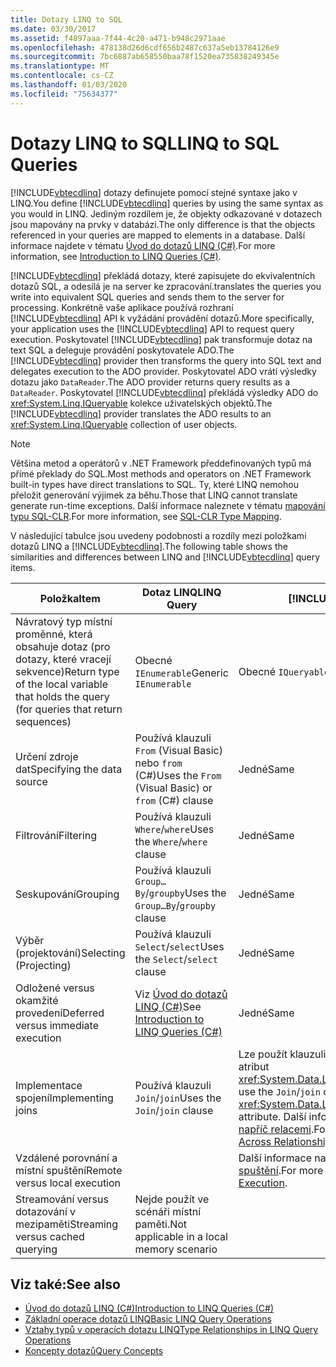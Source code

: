 ```yaml
---
title: Dotazy LINQ to SQL
ms.date: 03/30/2017
ms.assetid: f4897aaa-7f44-4c20-a471-b948c2971aae
ms.openlocfilehash: 478138d26d6cdf656b2487c637a5eb13784126e9
ms.sourcegitcommit: 7bc6887ab658550baa78f1520ea735838249345e
ms.translationtype: MT
ms.contentlocale: cs-CZ
ms.lasthandoff: 01/03/2020
ms.locfileid: "75634377"
---
```

# <a name="linq-to-sql-queries"></a><span data-ttu-id="b206b-102">Dotazy LINQ to SQL</span><span class="sxs-lookup"><span data-stu-id="b206b-102">LINQ to SQL Queries</span></span>
<span data-ttu-id="b206b-103">[!INCLUDE[vbtecdlinq](../../../../../../includes/vbtecdlinq-md.md)] dotazy definujete pomocí stejné syntaxe jako v LINQ.</span><span class="sxs-lookup"><span data-stu-id="b206b-103">You define [!INCLUDE[vbtecdlinq](../../../../../../includes/vbtecdlinq-md.md)] queries by using the same syntax as you would in LINQ.</span></span> <span data-ttu-id="b206b-104">Jediným rozdílem je, že objekty odkazované v dotazech jsou mapovány na prvky v databázi.</span><span class="sxs-lookup"><span data-stu-id="b206b-104">The only difference is that the objects referenced in your queries are mapped to elements in a database.</span></span> <span data-ttu-id="b206b-105">Další informace najdete v tématu [Úvod do dotazů LINQ (C#)](../../../../../csharp/programming-guide/concepts/linq/introduction-to-linq-queries.md).</span><span class="sxs-lookup"><span data-stu-id="b206b-105">For more information, see [Introduction to LINQ Queries (C#)](../../../../../csharp/programming-guide/concepts/linq/introduction-to-linq-queries.md).</span></span>  
  
 [!INCLUDE[vbtecdlinq](../../../../../../includes/vbtecdlinq-md.md)] <span data-ttu-id="b206b-106">překládá dotazy, které zapisujete do ekvivalentních dotazů SQL, a odesílá je na server ke zpracování.</span><span class="sxs-lookup"><span data-stu-id="b206b-106">translates the queries you write into equivalent SQL queries and sends them to the server for processing.</span></span> <span data-ttu-id="b206b-107">Konkrétně vaše aplikace používá rozhraní [!INCLUDE[vbtecdlinq](../../../../../../includes/vbtecdlinq-md.md)] API k vyžádání provádění dotazů.</span><span class="sxs-lookup"><span data-stu-id="b206b-107">More specifically, your application uses the [!INCLUDE[vbtecdlinq](../../../../../../includes/vbtecdlinq-md.md)] API to request query execution.</span></span> <span data-ttu-id="b206b-108">Poskytovatel [!INCLUDE[vbtecdlinq](../../../../../../includes/vbtecdlinq-md.md)] pak transformuje dotaz na text SQL a deleguje provádění poskytovatele ADO.</span><span class="sxs-lookup"><span data-stu-id="b206b-108">The [!INCLUDE[vbtecdlinq](../../../../../../includes/vbtecdlinq-md.md)] provider then transforms the query into SQL text and delegates execution to the ADO provider.</span></span> <span data-ttu-id="b206b-109">Poskytovatel ADO vrátí výsledky dotazu jako `DataReader`.</span><span class="sxs-lookup"><span data-stu-id="b206b-109">The ADO provider returns query results as a `DataReader`.</span></span> <span data-ttu-id="b206b-110">Poskytovatel [!INCLUDE[vbtecdlinq](../../../../../../includes/vbtecdlinq-md.md)] překládá výsledky ADO do <xref:System.Linq.IQueryable> kolekce uživatelských objektů.</span><span class="sxs-lookup"><span data-stu-id="b206b-110">The [!INCLUDE[vbtecdlinq](../../../../../../includes/vbtecdlinq-md.md)] provider translates the ADO results to an <xref:System.Linq.IQueryable> collection of user objects.</span></span>  
  
> [!NOTE]
> <span data-ttu-id="b206b-111">Většina metod a operátorů v .NET Framework předdefinovaných typů má přímé překlady do SQL.</span><span class="sxs-lookup"><span data-stu-id="b206b-111">Most methods and operators on .NET Framework built-in types have direct translations to SQL.</span></span> <span data-ttu-id="b206b-112">Ty, které LINQ nemohou přeložit generování výjimek za běhu.</span><span class="sxs-lookup"><span data-stu-id="b206b-112">Those that LINQ cannot translate generate run-time exceptions.</span></span> <span data-ttu-id="b206b-113">Další informace naleznete v tématu [mapování typu SQL-CLR](sql-clr-type-mapping.md).</span><span class="sxs-lookup"><span data-stu-id="b206b-113">For more information, see [SQL-CLR Type Mapping](sql-clr-type-mapping.md).</span></span>  
  
 <span data-ttu-id="b206b-114">V následující tabulce jsou uvedeny podobnosti a rozdíly mezi položkami dotazů LINQ a [!INCLUDE[vbtecdlinq](../../../../../../includes/vbtecdlinq-md.md)].</span><span class="sxs-lookup"><span data-stu-id="b206b-114">The following table shows the similarities and differences between LINQ and [!INCLUDE[vbtecdlinq](../../../../../../includes/vbtecdlinq-md.md)] query items.</span></span>  
  
|<span data-ttu-id="b206b-115">Položka</span><span class="sxs-lookup"><span data-stu-id="b206b-115">Item</span></span>|<span data-ttu-id="b206b-116">Dotaz LINQ</span><span class="sxs-lookup"><span data-stu-id="b206b-116">LINQ Query</span></span>|[!INCLUDE[vbtecdlinq](../../../../../../includes/vbtecdlinq-md.md)] <span data-ttu-id="b206b-117">dotaz</span><span class="sxs-lookup"><span data-stu-id="b206b-117">Query</span></span>|  
|----------|----------------|----------------------------------------------------------------------|  
|<span data-ttu-id="b206b-118">Návratový typ místní proměnné, která obsahuje dotaz (pro dotazy, které vracejí sekvence)</span><span class="sxs-lookup"><span data-stu-id="b206b-118">Return type of the local variable that holds the query (for queries that return sequences)</span></span>|<span data-ttu-id="b206b-119">Obecné `IEnumerable`</span><span class="sxs-lookup"><span data-stu-id="b206b-119">Generic `IEnumerable`</span></span>|<span data-ttu-id="b206b-120">Obecné `IQueryable`</span><span class="sxs-lookup"><span data-stu-id="b206b-120">Generic `IQueryable`</span></span>|  
|<span data-ttu-id="b206b-121">Určení zdroje dat</span><span class="sxs-lookup"><span data-stu-id="b206b-121">Specifying the data source</span></span>|<span data-ttu-id="b206b-122">Používá klauzuli `From` (Visual Basic) nebo `from` (C#)</span><span class="sxs-lookup"><span data-stu-id="b206b-122">Uses the `From` (Visual Basic) or `from` (C#) clause</span></span>|<span data-ttu-id="b206b-123">Jedné</span><span class="sxs-lookup"><span data-stu-id="b206b-123">Same</span></span>|  
|<span data-ttu-id="b206b-124">Filtrování</span><span class="sxs-lookup"><span data-stu-id="b206b-124">Filtering</span></span>|<span data-ttu-id="b206b-125">Používá klauzuli `Where`/`where`</span><span class="sxs-lookup"><span data-stu-id="b206b-125">Uses the `Where`/`where` clause</span></span>|<span data-ttu-id="b206b-126">Jedné</span><span class="sxs-lookup"><span data-stu-id="b206b-126">Same</span></span>|  
|<span data-ttu-id="b206b-127">Seskupování</span><span class="sxs-lookup"><span data-stu-id="b206b-127">Grouping</span></span>|<span data-ttu-id="b206b-128">Používá klauzuli `Group…By`/`groupby`</span><span class="sxs-lookup"><span data-stu-id="b206b-128">Uses the `Group…By`/`groupby` clause</span></span>|<span data-ttu-id="b206b-129">Jedné</span><span class="sxs-lookup"><span data-stu-id="b206b-129">Same</span></span>|  
|<span data-ttu-id="b206b-130">Výběr (projektování)</span><span class="sxs-lookup"><span data-stu-id="b206b-130">Selecting (Projecting)</span></span>|<span data-ttu-id="b206b-131">Používá klauzuli `Select`/`select`</span><span class="sxs-lookup"><span data-stu-id="b206b-131">Uses the `Select`/`select` clause</span></span>|<span data-ttu-id="b206b-132">Jedné</span><span class="sxs-lookup"><span data-stu-id="b206b-132">Same</span></span>|  
|<span data-ttu-id="b206b-133">Odložené versus okamžité provedení</span><span class="sxs-lookup"><span data-stu-id="b206b-133">Deferred versus immediate execution</span></span>|<span data-ttu-id="b206b-134">Viz [Úvod do dotazů LINQ (C#)](../../../../../csharp/programming-guide/concepts/linq/introduction-to-linq-queries.md)</span><span class="sxs-lookup"><span data-stu-id="b206b-134">See [Introduction to LINQ Queries (C#)](../../../../../csharp/programming-guide/concepts/linq/introduction-to-linq-queries.md)</span></span>|<span data-ttu-id="b206b-135">Jedné</span><span class="sxs-lookup"><span data-stu-id="b206b-135">Same</span></span>|  
|<span data-ttu-id="b206b-136">Implementace spojení</span><span class="sxs-lookup"><span data-stu-id="b206b-136">Implementing joins</span></span>|<span data-ttu-id="b206b-137">Používá klauzuli `Join`/`join`</span><span class="sxs-lookup"><span data-stu-id="b206b-137">Uses the `Join`/`join` clause</span></span>|<span data-ttu-id="b206b-138">Lze použít klauzuli `Join`/`join`, ale efektivněji používá atribut <xref:System.Data.Linq.Mapping.AssociationAttribute>.</span><span class="sxs-lookup"><span data-stu-id="b206b-138">Can use the `Join`/`join` clause, but more effectively uses the <xref:System.Data.Linq.Mapping.AssociationAttribute> attribute.</span></span> <span data-ttu-id="b206b-139">Další informace najdete v tématu [dotazování napříč relacemi](querying-across-relationships.md).</span><span class="sxs-lookup"><span data-stu-id="b206b-139">For more information, see [Querying Across Relationships](querying-across-relationships.md).</span></span>|  
|<span data-ttu-id="b206b-140">Vzdálené porovnání a místní spuštění</span><span class="sxs-lookup"><span data-stu-id="b206b-140">Remote versus local execution</span></span>||<span data-ttu-id="b206b-141">Další informace najdete v tématu [vzdálené a místní spuštění](remote-vs-local-execution.md).</span><span class="sxs-lookup"><span data-stu-id="b206b-141">For more information, see [Remote vs. Local Execution](remote-vs-local-execution.md).</span></span>|  
|<span data-ttu-id="b206b-142">Streamování versus dotazování v mezipaměti</span><span class="sxs-lookup"><span data-stu-id="b206b-142">Streaming versus cached querying</span></span>|<span data-ttu-id="b206b-143">Nejde použít ve scénáři místní paměti.</span><span class="sxs-lookup"><span data-stu-id="b206b-143">Not applicable in a local memory scenario</span></span>||  
  
## <a name="see-also"></a><span data-ttu-id="b206b-144">Viz také:</span><span class="sxs-lookup"><span data-stu-id="b206b-144">See also</span></span>

- [<span data-ttu-id="b206b-145">Úvod do dotazů LINQ (C#)</span><span class="sxs-lookup"><span data-stu-id="b206b-145">Introduction to LINQ Queries (C#)</span></span>](../../../../../csharp/programming-guide/concepts/linq/introduction-to-linq-queries.md)
- [<span data-ttu-id="b206b-146">Základní operace dotazů LINQ</span><span class="sxs-lookup"><span data-stu-id="b206b-146">Basic LINQ Query Operations</span></span>](../../../../../csharp/programming-guide/concepts/linq/basic-linq-query-operations.md)
- [<span data-ttu-id="b206b-147">Vztahy typů v operacích dotazu LINQ</span><span class="sxs-lookup"><span data-stu-id="b206b-147">Type Relationships in LINQ Query Operations</span></span>](../../../../../csharp/programming-guide/concepts/linq/type-relationships-in-linq-query-operations.md)
- [<span data-ttu-id="b206b-148">Koncepty dotazů</span><span class="sxs-lookup"><span data-stu-id="b206b-148">Query Concepts</span></span>](query-concepts.md)
